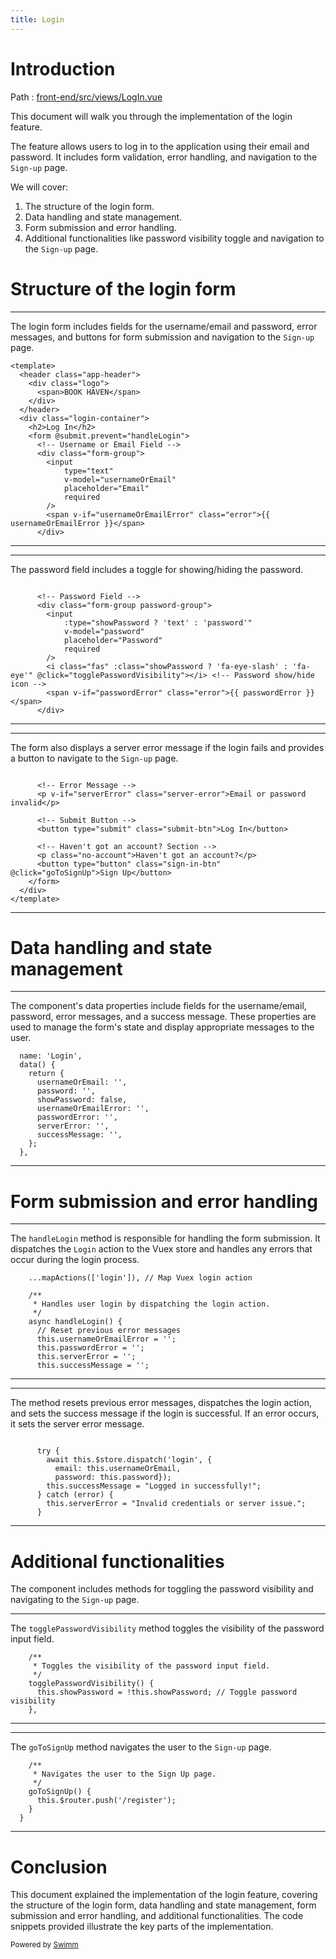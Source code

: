 ```yaml
---
title: Login
---
```

# Introduction

Path : <SwmPath>[front-end/src/views/LogIn.vue](/front-end/src/views/LogIn.vue)</SwmPath>

This document will walk you through the implementation of the login feature.

The feature allows users to log in to the application using their email and password. It includes form validation, error handling, and navigation to the <SwmToken path="/front-end/src/views/LogIn.vue" pos="211:4:6" line-data="/* New Sign-up Section Styles */">`Sign-up`</SwmToken> page.

We will cover:

1. The structure of the login form.
2. Data handling and state management.
3. Form submission and error handling.
4. Additional functionalities like password visibility toggle and navigation to the <SwmToken path="/front-end/src/views/LogIn.vue" pos="211:4:6" line-data="/* New Sign-up Section Styles */">`Sign-up`</SwmToken> page.

# Structure of the login form

<SwmSnippet path="/front-end/src/views/LogIn.vue" line="6">

---

The login form includes fields for the username/email and password, error messages, and buttons for form submission and navigation to the <SwmToken path="/front-end/src/views/LogIn.vue" pos="211:4:6" line-data="/* New Sign-up Section Styles */">`Sign-up`</SwmToken> page.

```
<template>
  <header class="app-header">
    <div class="logo">
      <span>BOOK HAVEN</span>
    </div>
  </header>
  <div class="login-container">
    <h2>Log In</h2>
    <form @submit.prevent="handleLogin">
      <!-- Username or Email Field -->
      <div class="form-group">
        <input
            type="text"
            v-model="usernameOrEmail"
            placeholder="Email"
            required
        />
        <span v-if="usernameOrEmailError" class="error">{{ usernameOrEmailError }}</span>
      </div>
```

---

</SwmSnippet>

<SwmSnippet path="/front-end/src/views/LogIn.vue" line="25">

---

The password field includes a toggle for showing/hiding the password.

```

      <!-- Password Field -->
      <div class="form-group password-group">
        <input
            :type="showPassword ? 'text' : 'password'"
            v-model="password"
            placeholder="Password"
            required
        />
        <i class="fas" :class="showPassword ? 'fa-eye-slash' : 'fa-eye'" @click="togglePasswordVisibility"></i> <!-- Password show/hide icon -->
        <span v-if="passwordError" class="error">{{ passwordError }}</span>
      </div>
```

---

</SwmSnippet>

<SwmSnippet path="/front-end/src/views/LogIn.vue" line="37">

---

The form also displays a server error message if the login fails and provides a button to navigate to the <SwmToken path="/front-end/src/views/LogIn.vue" pos="211:4:6" line-data="/* New Sign-up Section Styles */">`Sign-up`</SwmToken> page.

```

      <!-- Error Message -->
      <p v-if="serverError" class="server-error">Email or password invalid</p>

      <!-- Submit Button -->
      <button type="submit" class="submit-btn">Log In</button>

      <!-- Haven't got an account? Section -->
      <p class="no-account">Haven't got an account?</p>
      <button type="button" class="sign-in-btn" @click="goToSignUp">Sign Up</button>
    </form>
  </div>
</template>
```

---

</SwmSnippet>

# Data handling and state management

<SwmSnippet path="/front-end/src/views/LogIn.vue" line="54">

---

The component's data properties include fields for the username/email, password, error messages, and a success message. These properties are used to manage the form's state and display appropriate messages to the user.

```
  name: 'Login',
  data() {
    return {
      usernameOrEmail: '',
      password: '',
      showPassword: false,
      usernameOrEmailError: '',
      passwordError: '',
      serverError: '',
      successMessage: '',
    };
  },
```

---

</SwmSnippet>

# Form submission and error handling

<SwmSnippet path="/front-end/src/views/LogIn.vue" line="67">

---

The <SwmToken path="/front-end/src/views/LogIn.vue" pos="14:10:10" line-data="    &lt;form @submit.prevent=&quot;handleLogin&quot;&gt;">`handleLogin`</SwmToken> method is responsible for handling the form submission. It dispatches the <SwmToken path="/front-end/src/views/LogIn.vue" pos="54:5:5" line-data="  name: &#39;Login&#39;,">`Login`</SwmToken> action to the Vuex store and handles any errors that occur during the login process.

```
    ...mapActions(['login']), // Map Vuex login action

    /**
     * Handles user login by dispatching the login action.
     */
    async handleLogin() {
      // Reset previous error messages
      this.usernameOrEmailError = '';
      this.passwordError = '';
      this.serverError = '';
      this.successMessage = '';
```

---

</SwmSnippet>

<SwmSnippet path="/front-end/src/views/LogIn.vue" line="78">

---

The method resets previous error messages, dispatches the login action, and sets the success message if the login is successful. If an error occurs, it sets the server error message.

```

      try {
        await this.$store.dispatch('login', {
          email: this.usernameOrEmail,
          password: this.password});
        this.successMessage = "Logged in successfully!";
      } catch (error) {
        this.serverError = "Invalid credentials or server issue.";
      }
```

---

</SwmSnippet>

# Additional functionalities

The component includes methods for toggling the password visibility and navigating to the <SwmToken path="/front-end/src/views/LogIn.vue" pos="211:4:6" line-data="/* New Sign-up Section Styles */">`Sign-up`</SwmToken> page.

<SwmSnippet path="/front-end/src/views/LogIn.vue" line="89">

---

The <SwmToken path="/front-end/src/views/LogIn.vue" pos="92:1:1" line-data="    togglePasswordVisibility() {">`togglePasswordVisibility`</SwmToken> method toggles the visibility of the password input field.

```
    /**
     * Toggles the visibility of the password input field.
     */
    togglePasswordVisibility() {
      this.showPassword = !this.showPassword; // Toggle password visibility
    },
```

---

</SwmSnippet>

<SwmSnippet path="/front-end/src/views/LogIn.vue" line="95">

---

The <SwmToken path="/front-end/src/views/LogIn.vue" pos="98:1:1" line-data="    goToSignUp() {">`goToSignUp`</SwmToken> method navigates the user to the <SwmToken path="/front-end/src/views/LogIn.vue" pos="211:4:6" line-data="/* New Sign-up Section Styles */">`Sign-up`</SwmToken> page.

```
    /**
     * Navigates the user to the Sign Up page.
     */
    goToSignUp() {
      this.$router.push('/register');
    }
  }
```

---

</SwmSnippet>

# Conclusion

This document explained the implementation of the login feature, covering the structure of the login form, data handling and state management, form submission and error handling, and additional functionalities. The code snippets provided illustrate the key parts of the implementation.

<SwmMeta version="3.0.0" repo-id="Z2l0aHViJTNBJTNBYm9va3N0b3JlXzA0JTNBJTNBcmVtaWRlc2phcmRpbnM=" repo-name="bookstore_04"><sup>Powered by [Swimm](https://app.swimm.io/)</sup></SwmMeta>
